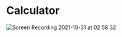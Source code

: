 # Calculator

![Screen Recording 2021-10-31 at 02 58 32](https://user-images.githubusercontent.com/82234144/139562605-d2da9bc4-a6e4-44cc-9c10-ddaea1aeea3c.gif)
